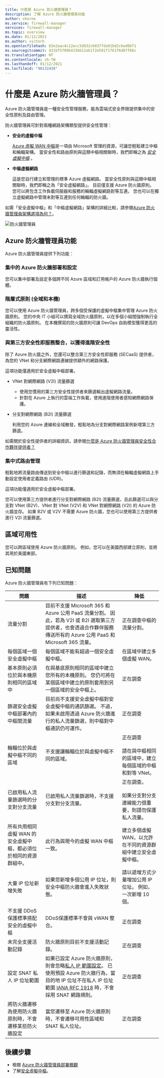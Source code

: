 ```yaml
---
title: 什麼是 Azure 防火牆管理員？
description: 了解 Azure 防火牆管理員功能
author: vhorne
ms.service: firewall-manager
services: firewall-manager
ms.topic: overview
ms.date: 01/12/2021
ms.author: victorh
ms.openlocfilehash: 63e2aac4c12ecc5d832cb037fda91bd2c6ad0bf1
ms.sourcegitcommit: 431bf5709b433bb12ab1f2e591f1f61f6d87f66c
ms.translationtype: HT
ms.contentlocale: zh-TW
ms.lasthandoff: 01/12/2021
ms.locfileid: "98132438"
---
```

# <a name="what-is-azure-firewall-manager"></a>什麼是 Azure 防火牆管理員？

Azure 防火牆管理員是一種安全性管理服務，能為雲端式安全界限提供集中的安全性原則及路由管理。 

防火牆管理員可針對兩種網路架構類型提供安全性管理：

- **安全的虛擬中樞**

   [Azure 虛擬 WAN 中樞](../virtual-wan/virtual-wan-about.md#resources)是一項由 Microsoft 管理的資源，可讓您輕鬆建立中樞和輪輻架構。 當安全性和路由原則與這類中樞相關聯時，我們即稱之為 *[安全虛擬中樞](secured-virtual-hub.md)* 。 
- **中樞虛擬網路**

   這是您自行建立和管理的標準 Azure 虛擬網路。 當安全性原則與這類中樞相關聯時，我們即稱之為「安全虛擬網路」。 目前僅支援 Azure 防火牆原則。 您可以將包含工作負載伺服器和服務的輪輻虛擬網路對等互連。 您也可以在獨立虛擬網路中管理未對等互連到任何輪輻的防火牆。

如需「安全虛擬中樞」和「中樞虛擬網路」架構的詳細比較，請參閱[Azure 防火牆管理員架構選項為何？](vhubs-and-vnets.md)。

![防火牆管理員](media/overview/trusted-security-partners.png)

## <a name="azure-firewall-manager-features"></a>Azure 防火牆管理員功能

Azure 防火牆管理員提供下列功能：

### <a name="central-azure-firewall-deployment-and-configuration"></a>集中的 Azure 防火牆部署和設定

您可以集中部署及設定多個跨不同 Azure 區域和訂用帳戶的 Azure 防火牆執行個體。 

### <a name="hierarchical-policies-global-and-local"></a>階層式原則 (全域和本機)

您可以使用 Azure 防火牆管理員，跨多個受保護的虛擬中樞集中管理 Azure 防火牆原則。 您的中央 IT 小組可以撰寫全域防火牆原則，以在多個小組間強制執行全組織的防火牆原則。 在本機撰寫的防火牆原則可讓 DevOps 自助模型獲得更高的靈活性。

### <a name="integrated-with-third-party-security-as-a-service-for-advanced-security"></a>與第三方安全性即服務整合，以獲得進階安全性

除了 Azure 防火牆之外，您還可以整合第三方安全性即服務 (SECaaS) 提供者，為您的 VNet 和分支網際網路連線提供額外的網路保護。

這項功能僅適用於安全虛擬中樞部署。

- VNet 對網際網路 (V2I) 流量篩選

   - 使用您慣用的第三方安全性提供者來篩選輸出虛擬網路流量。
   - 針對在 Azure 上執行的雲端工作負載，使用進階使用者感知網際網路保護。

- 分支對網際網路 (B2I) 流量篩選

   利用您的 Azure 連線和全域散發，輕鬆地為分支對網際網路案例新增第三方篩選。

如需關於安全性提供者的詳細資訊，請參閱[什麼是 Azure 防火牆管理員安全性合作夥伴提供者？](trusted-security-partners.md)

### <a name="centralized-route-management"></a>集中式路由管理

輕鬆地將流量路由傳送到安全中樞以進行篩選和記錄，而無須在輪輻虛擬網路上手動設定使用者定義路由 (UDR)。 

這項功能僅適用於安全虛擬中樞部署。

您可以使用第三方提供者進行分支對網際網路 (B2I) 流量篩選，且此篩選可以與分支對 VNet (B2V)、VNet 對 VNet (V2V) 和 VNet 對網際網路 (V2I) 的 Azure 防火牆並存。 如果 B2V 或 V2V 不需要 Azure 防火牆，您也可以使用第三方提供者進行 V2I 流量篩選。 

## <a name="region-availability"></a>區域可用性

您可以跨區域使用 Azure 防火牆原則。 例如，您可以在美國西部建立原則，並將其用於美國東部。 

## <a name="known-issues"></a>已知問題

Azure 防火牆管理員有下列已知問題：

|問題  |描述  |降低  |
|---------|---------|---------|
|流量分割|目前不支援 Microsoft 365 和 Azure 公用 PaaS 流量分割。 因此，若為 V2I 或 B2I 選取第三方提供者，也會透過合作夥伴服務傳送所有的 Azure 公用 PaaS 和 Microsoft 365 流量。|正在調查中樞的流量分割。
|每個區域一個安全虛擬中樞|每個區域不能有超過一個安全虛擬中樞。|在區域中建立多個虛擬 WAN。|
|基本原則必須位於與本機原則相同的區域中|在與基底原則相同的區域中建立您所有的本機原則。 您仍可將在某個區域中建立的原則套用到另一個區域的安全中樞上。|正在調查|
|篩選安全虛擬中樞部署內的中樞間流量|目前尚不支援安全虛擬中樞對安全虛擬中樞的通訊篩選。 不過，如果未啟用透過 Azure 防火牆進行的私人流量篩選，則中樞對中樞通訊仍可運作。|正在調查|
|輪輻位於與虛擬中樞不同的區域|不支援讓輪輻位於與虛擬中樞不同的區域。|正在調查<br><br>請在與中樞相同的區域中，建立每個區域的中樞和對等 VNet。|
|已啟用私人流量篩選時的分支對分支流量|已啟用私人流量篩選時，不支援分支對分支流量。 |正在調查。<br><br>如果分支對分支連線能力很重要，則請勿保護私人流量。|
|所有共用相同虛擬 WAN 的安全虛擬中樞，都必須位於相同的資源群組中。|此行為與現今的虛擬 WAN 中樞一致。|建立多個虛擬 WAN，以允許在不同的資源群組中建立安全虛擬中樞。|
|大量 IP 位址新增失敗|如果您新增多個公用 IP 位址，則安全中樞防火牆會進入失敗狀態。|請以遞增方式少量增加公用 IP 位址。 例如，一次新增 10 個。|
|不支援 DDoS 保護標準搭配安全的虛擬中樞|DDoS保護標準不會與 vWAN 整合。|正在調查|
|未完全支援活動記錄|防火牆原則目前不支援活動記錄。|正在調查|
|設定 SNAT 私人 IP 位址範圍|如果已設定 Azure 防火牆原則，則會忽略[私人 IP 範圍設定](../firewall/snat-private-range.md)。 已使用預設 Azure 防火牆行為，當目的地 IP 位址不在私人 IP 位址範圍 [IANA RFC 1918](https://tools.ietf.org/html/rfc1918) 時，不會採用 SNAT 網路規則。|正在調查|
|將防火牆遷移為使用防火牆原則時，不會遷移某些防火牆設定|當您遷移至 Azure 防火牆原則時，不會遷移可用性區域和 SNAT 私人位址。|正在調查| 

## <a name="next-steps"></a>後續步驟

- 檢閱 [Azure 防火牆管理員部署概觀](deployment-overview.md)
- 了解[安全虛擬中樞](secured-virtual-hub.md)。
